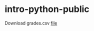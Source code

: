 # intro-python-public

Download grades.csv [file](https://raw.githubusercontent.com/seungwookim08/intro-python-public/master/grades.csv)

